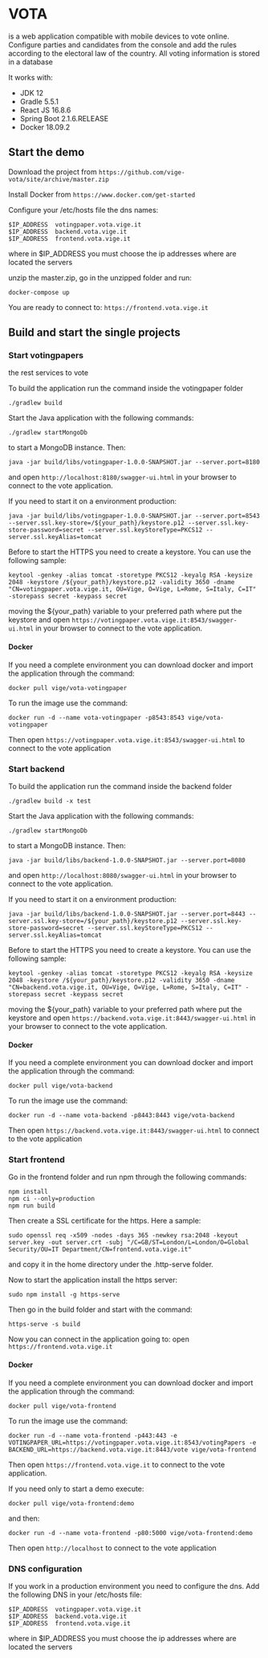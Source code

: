# VOTA

is a web application compatible with mobile devices to vote online. Configure parties and candidates from the console and add the rules according to the electoral law of the country. All voting information is stored in a database

It works with:

- JDK 12
- Gradle 5.5.1
- React JS 16.8.6
- Spring Boot 2.1.6.RELEASE
- Docker 18.09.2

## Start the demo

Download the project from `https://github.com/vige-vota/site/archive/master.zip`

Install Docker from `https://www.docker.com/get-started`

Configure your /etc/hosts file the dns names:
```
$IP_ADDRESS  votingpaper.vota.vige.it
$IP_ADDRESS  backend.vota.vige.it
$IP_ADDRESS  frontend.vota.vige.it
```
where in $IP_ADDRESS you must choose the ip addresses where are located the servers

unzip the master.zip, go in the unzipped folder and run:
```
docker-compose up
```
You are ready to connect to: `https://frontend.vota.vige.it`

## Build and start the single projects

### Start votingpapers

the rest services to vote

To build the application run the command inside the votingpaper folder
```
./gradlew build
```
Start the Java application with the following commands:
```
./gradlew startMongoDb
```
to start a MongoDB instance. Then:
```
java -jar build/libs/votingpaper-1.0.0-SNAPSHOT.jar --server.port=8180
```
and open `http://localhost:8180/swagger-ui.html` in your browser to connect to the vote application.

If you need to start it on a environment production:
```
java -jar build/libs/votingpaper-1.0.0-SNAPSHOT.jar --server.port=8543 --server.ssl.key-store=/${your_path}/keystore.p12 --server.ssl.key-store-password=secret --server.ssl.keyStoreType=PKCS12 --server.ssl.keyAlias=tomcat
```
Before to start the HTTPS you need to create a keystore. You can use the following sample:
```
keytool -genkey -alias tomcat -storetype PKCS12 -keyalg RSA -keysize 2048 -keystore /${your_path}/keystore.p12 -validity 3650 -dname "CN=votingpaper.vota.vige.it, OU=Vige, O=Vige, L=Rome, S=Italy, C=IT" -storepass secret -keypass secret
```
moving the ${your_path} variable to your preferred path where put the keystore and open `https://votingpaper.vota.vige.it:8543/swagger-ui.html` in your browser to connect to the vote application.

#### Docker

If you need a complete environment you can download docker and import the application through the command:
```
docker pull vige/vota-votingpaper
```
To run the image use the command:
```
docker run -d --name vota-votingpaper -p8543:8543 vige/vota-votingpaper
```
Then open `https://votingpaper.vota.vige.it:8543/swagger-ui.html` to connect to the vote application

### Start backend

To build the application run the command inside the backend folder
```
./gradlew build -x test
```
Start the Java application with the following commands:
```
./gradlew startMongoDb
```
to start a MongoDB instance. Then:
```
java -jar build/libs/backend-1.0.0-SNAPSHOT.jar --server.port=8080
```
and open `http://localhost:8080/swagger-ui.html` in your browser to connect to the vote application.

If you need to start it on a environment production:
```
java -jar build/libs/backend-1.0.0-SNAPSHOT.jar --server.port=8443 --server.ssl.key-store=/${your_path}/keystore.p12 --server.ssl.key-store-password=secret --server.ssl.keyStoreType=PKCS12 --server.ssl.keyAlias=tomcat
```
Before to start the HTTPS you need to create a keystore. You can use the following sample:
```
keytool -genkey -alias tomcat -storetype PKCS12 -keyalg RSA -keysize 2048 -keystore /${your_path}/keystore.p12 -validity 3650 -dname "CN=backend.vota.vige.it, OU=Vige, O=Vige, L=Rome, S=Italy, C=IT" -storepass secret -keypass secret
```
moving the ${your_path} variable to your preferred path where put the keystore and open `https://backend.vota.vige.it:8443/swagger-ui.html` in your browser to connect to the vote application.

#### Docker

If you need a complete environment you can download docker and import the application through the command:
```
docker pull vige/vota-backend
```
To run the image use the command:
```
docker run -d --name vota-backend -p8443:8443 vige/vota-backend
```
Then open `https://backend.vota.vige.it:8443/swagger-ui.html` to connect to the vote application

### Start frontend

Go in the frontend folder and run npm through the following commands:
```
npm install
npm ci --only=production
npm run build
```
Then create a SSL certificate for the https. Here a sample:
```
sudo openssl req -x509 -nodes -days 365 -newkey rsa:2048 -keyout server.key -out server.crt -subj "/C=GB/ST=London/L=London/O=Global Security/OU=IT Department/CN=frontend.vota.vige.it"
```
and copy it in the home directory under the .http-serve folder.

Now to start the application install the https server:
```
sudo npm install -g https-serve
```
Then go in the build folder and start with the command:
```
https-serve -s build
```
Now you can connect in the application going to: open `https://frontend.vota.vige.it`

#### Docker

If you need a complete environment you can download docker and import the application through the command:
```
docker pull vige/vota-frontend
```
To run the image use the command:
```
docker run -d --name vota-frontend -p443:443 -e VOTINGPAPER_URL=https://votingpaper.vota.vige.it:8543/votingPapers -e BACKEND_URL=https://backend.vota.vige.it:8443/vote vige/vota-frontend
```
Then open `https://frontend.vota.vige.it` to connect to the vote application.

If you need only to start a demo execute:
```
docker pull vige/vota-frontend:demo
```
and then:
```
docker run -d --name vota-frontend -p80:5000 vige/vota-frontend:demo
```
Then open `http://localhost` to connect to the vote application

### DNS configuration

If you work in a production environment you need to configure the dns.
Add the following DNS in your /etc/hosts file:
```
$IP_ADDRESS  votingpaper.vota.vige.it
$IP_ADDRESS  backend.vota.vige.it
$IP_ADDRESS  frontend.vota.vige.it
```

where in $IP_ADDRESS you must choose the ip addresses where are located the servers